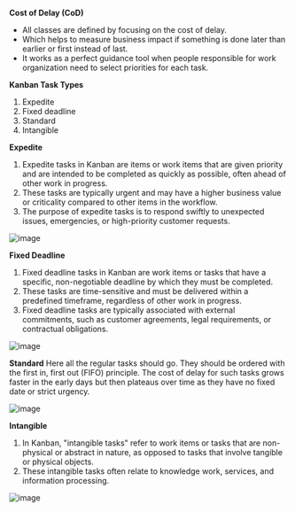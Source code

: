 **Cost of Delay (CoD)**
- All classes are defined by focusing on the cost of delay.
- Which helps to measure business impact if something is done later than earlier or first instead of last.
- It works as a perfect guidance tool when people responsible for work organization need to select priorities for each task.

**Kanban Task Types**
1. Expedite
2. Fixed deadline
3. Standard
4. Intangible

**Expedite**
1. Expedite tasks in Kanban are items or work items that are given priority and are intended to be completed as quickly as possible, often ahead of other work in progress.
2. These tasks are typically urgent and may have a higher business value or criticality compared to other items in the workflow.
3. The purpose of expedite tasks is to respond swiftly to unexpected issues, emergencies, or high-priority customer requests.

![image](https://github.com/ankitsoni05/RepositoryPatternPOC/assets/17673742/02850fe6-661c-4199-9c02-6cdae011abee)

**Fixed Deadline**
1. Fixed deadline tasks in Kanban are work items or tasks that have a specific, non-negotiable deadline by which they must be completed.
2. These tasks are time-sensitive and must be delivered within a predefined timeframe, regardless of other work in progress.
3. Fixed deadline tasks are typically associated with external commitments, such as customer agreements, legal requirements, or contractual obligations.

![image](https://github.com/ankitsoni05/RepositoryPatternPOC/assets/17673742/90e69ee2-e02a-41d8-82ae-bd9cd2106934)

**Standard**
Here all the regular tasks should go. They should be ordered with the first in, first out (FIFO) principle. The cost of delay for such tasks grows faster in the early days but then plateaus over time as they have no fixed date or strict urgency. 

![image](https://github.com/ankitsoni05/RepositoryPatternPOC/assets/17673742/9006891a-8378-49f3-9c8b-31b180516075)

**Intangible**
1. In Kanban, "intangible tasks" refer to work items or tasks that are non-physical or abstract in nature, as opposed to tasks that involve tangible or physical objects.
2. These intangible tasks often relate to knowledge work, services, and information processing.

![image](https://github.com/ankitsoni05/RepositoryPatternPOC/assets/17673742/38024d77-b73f-4b8f-97fb-d4d09516503b)


